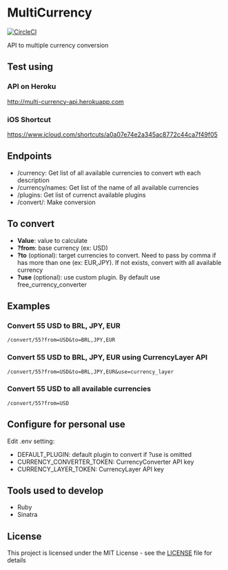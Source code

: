 # MultiCurrency

[![CircleCI](https://circleci.com/gh/leakira/multi-currency-api.svg?style=svg&circle-token=5ab05979cf9f875f0533e9644ced0e39cfff490b)](https://circleci.com/gh/leakira/multi-currency-api)

API to multiple currency conversion

## Test using
### API on Heroku
http://multi-currency-api.herokuapp.com

### iOS Shortcut
https://www.icloud.com/shortcuts/a0a07e74e2a345ac8772c44ca7f49f05

## Endpoints
- /currency: Get list of all available currencies to convert wth each description
- /currency/names: Get list of the name of all available currencies
- /plugins: Get list of currenct available plugins
- /convert/: Make conversion

## To convert
- **Value**: value to calculate
- **?from**: base currency (ex: USD)
- **?to** (optional): target currencies to convert. Need to pass by comma if has more than one (ex: EUR,JPY). If not exists, convert with all available currency
- **?use** (optional): use custom plugin. By default use free_currency_converter

## Examples
### Convert 55 USD to BRL, JPY, EUR
```
/convert/55?from=USD&to=BRL,JPY,EUR
```

### Convert 55 USD to BRL, JPY, EUR using CurrencyLayer API
```
/convert/55?from=USD&to=BRL,JPY,EUR&use=currency_layer
```

### Convert 55 USD to all available currencies
```
/convert/55?from=USD
```

## Configure for personal use
Edit .env setting:
- DEFAULT_PLUGIN: default plugin to convert if ?use is omitted
- CURRENCY_CONVERTER_TOKEN: CurrencyConverter API key
- CURRENCY_LAYER_TOKEN: CurrencyLayer API key

## Tools used to develop
- Ruby
- Sinatra

## License
This project is licensed under the MIT License - see the [LICENSE](LICENSE) file for details
